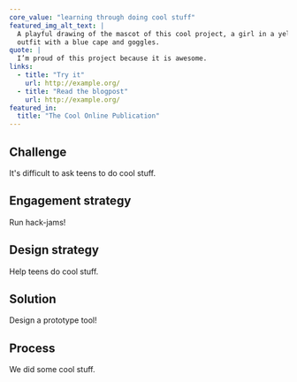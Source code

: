 ```yaml
---
core_value: "learning through doing cool stuff"
featured_img_alt_text: |
  A playful drawing of the mascot of this cool project, a girl in a yellow
  outfit with a blue cape and goggles.
quote: |
  I’m proud of this project because it is awesome.
links:
  - title: "Try it"
    url: http://example.org/
  - title: "Read the blogpost"
    url: http://example.org/
featured_in:
  title: "The Cool Online Publication"
---
```


## Challenge

It's difficult to ask teens to do cool stuff.

## Engagement strategy

Run hack-jams!
 
## Design strategy

Help teens do cool stuff.

## Solution

Design a prototype tool!

## Process

We did some cool stuff.
